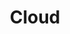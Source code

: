 ---
title: "Cloud"
description: "Learn the fundamentals of cloud computing and how to deploy applications in the cloud."
banner: "98e16360-a366-4b78-8e0a-031da07fdacb/images/exoscale-icon.png"
weight: 1
tags: [cloud]
level: [introductory]
categories: [exoscale,kubernetes]
---